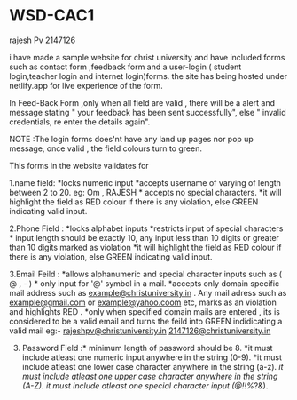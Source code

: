 # WSD-CAC1


rajesh Pv
2147126


i have made a sample website for christ university and have included forms such as contact form ,feedback form and a user-login ( student login,teacher login and internet login)forms.
the site has being hosted under netlify.app for live experience of the form.
 


In Feed-Back Form ,only when all field are valid , there will be a alert and message stating " your feedback has been sent successfully", 
else " invalid credentials, re enter the details again".




NOTE :The login forms does'nt have any land up pages nor pop up message, once valid , the field colours turn to green.



This forms in the website  validates for
  
1.name field: 	*locks numeric input
		*accepts username of varying of length between 2 to 20.
		eg: Om , RAJESH
		* accepts no special characters.
		*it will highlight the field as RED colour if there is any violation, else GREEN indicating valid input.




2.Phone Field : *locks alphabet inputs 
		*restricts input of special characters
		* input length should be exactly 10, any input less than 10 digits or greater than 10 digits marked as violation
		*it will highlight the field as RED colour if there is any violation, else GREEN indicating valid input.

3.Email Feild : *allows alphanumeric and special character inputs such as ( @ , - )
		* only input for '@' symbol in a mail.
		*accepts only domain specific mail address such as example@christuniversity.in . Any mail adress such as example@gmail.com or 
		example@yahoo.coom etc, marks as an violation and highlights RED .
		*only when specified domain mails are entered  , its is considered to be a valid email and turns the feild into GREEN indidicating a valid mail
		eg:- rajeshpv@christuniversity.in
		     2147126@christuniversity.in

3. Password Field :* minimum length of password should be 8.
		   *it must include atleast one numeric input anywhere in the string (0-9).
		   *it must include atleast one lower case character anywhere in the string (a-z).
		   *it must include atleast one upper case character anywhere in the string (A-Z).
		   it must include atleast one special character input (@$!%*?&])[A-Za-z\d@$!%*?&).
	
